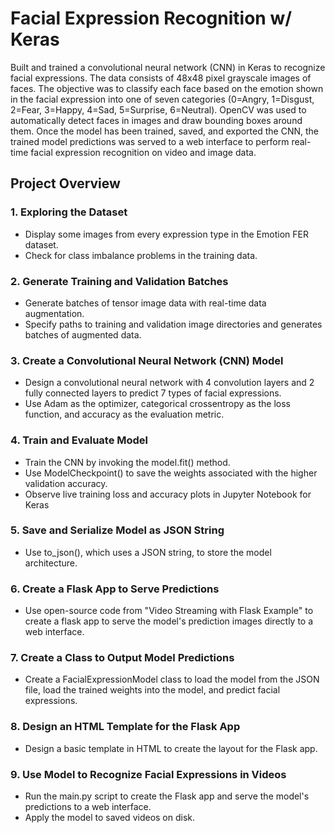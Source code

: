 # Facial Expression Recognition w/ Keras

Built and trained a convolutional neural network (CNN) in Keras to recognize facial expressions. The data consists of 48x48 pixel grayscale images of faces. The objective was to classify each face based on the emotion shown in the facial expression into one of seven categories (0=Angry, 1=Disgust, 2=Fear, 3=Happy, 4=Sad, 5=Surprise, 6=Neutral). OpenCV was used to automatically detect faces in images and draw bounding boxes around them. Once the model has been trained, saved, and exported the CNN, the trained model predictions was served to a web interface to perform real-time facial expression recognition on video and image data.

## Project Overview
### 1. Exploring the Dataset
- Display some images from every expression type in the Emotion FER dataset.
- Check for class imbalance problems in the training data.

### 2. Generate Training and Validation Batches
- Generate batches of tensor image data with real-time data augmentation.
- Specify paths to training and validation image directories and generates batches of augmented data.

### 3. Create a Convolutional Neural Network (CNN) Model
- Design a convolutional neural network with 4 convolution layers and 2 fully connected layers to predict 7 types of facial expressions.
- Use Adam as the optimizer, categorical crossentropy as the loss function, and accuracy as the evaluation metric.

### 4. Train and Evaluate Model
- Train the CNN by invoking the model.fit() method.
- Use ModelCheckpoint() to save the weights associated with the higher validation accuracy.
- Observe live training loss and accuracy plots in Jupyter Notebook for Keras

### 5. Save and Serialize Model as JSON String
- Use to_json(), which uses a JSON string, to store the model architecture.

### 6. Create a Flask App to Serve Predictions
- Use open-source code from "Video Streaming with Flask Example" to create a flask app to serve the model's prediction images directly to a web interface.

### 7. Create a Class to Output Model Predictions
- Create a FacialExpressionModel class to load the model from the JSON file, load the trained weights into the model, and predict facial expressions.

### 8. Design an HTML Template for the Flask App
- Design a basic template in HTML to create the layout for the Flask app.

### 9. Use Model to Recognize Facial Expressions in Videos
- Run the main.py script to create the Flask app and serve the model's predictions to a web interface.
- Apply the model to saved videos on disk.
